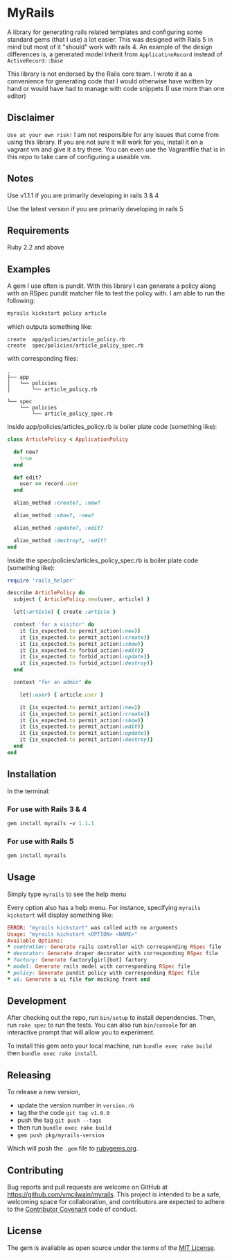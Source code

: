 # MyRails

A library for generating rails related templates and configuring some standard gems (that I use) a lot easier. This was designed with Rails 5 in mind but most of it "should" work with rails 4. An example of the design differences is, a generated model inherit from `ApplicatinoRecord` instead of `ActiveRecord::Base`

This library is not endorsed by the Rails core team. I wrote it as a convenience for generating code that I would otherwise have written by hand or would have had to manage with code snippets (I use more than one editor)

## Disclaimer

`Use at your own risk!` I am not responsible for any issues that come from using this library. If you are not sure it will work for you, install it on a vagrant vm and give it a try there. You can even use the Vagrantfile that is in this repo to take care of configuring a useable vm.

## Notes

Use v1.1.1 if you are primarily developing in rails 3 & 4

Use the latest version if you are primarily developing in rails 5

## Requirements

Ruby 2.2 and above

## Examples

A gem I use often is pundit. With this library I can generate a policy along with an RSpec pundit matcher file to test the policy with. I am able to run the following:

```ruby
myrails kickstart policy article
```

which outputs something like:

```
create  app/policies/article_policy.rb
create  spec/policies/article_policy_spec.rb
```

with corresponding files:

```
.
├── app
│   └── policies
│       └── article_policy.rb

└── spec
    └── policies
        └── article_policy_spec.rb
```

Inside app/policies/articles_policy.rb is boiler plate code (something like):

```ruby
class ArticlePolicy < ApplicationPolicy

  def new?
    true
  end

  def edit?
    user == record.user
  end

  alias_method :create?, :new?

  alias_method :show?, :new?

  alias_method :update?, :edit?

  alias_method :destroy?, :edit?
end
```

Inside the spec/policies/articles_policy_spec.rb is boiler plate code (something like):

```ruby
require 'rails_helper'

describe ArticlePolicy do
  subject { ArticlePolicy.new(user, article) }

  let(:article) { create :article }

  context 'for a visitor' do
    it {is_expected.to permit_action(:new)}
    it {is_expected.to permit_action(:create)}
    it {is_expected.to permit_action(:show)}
    it {is_expected.to forbid_action(:edit)}
    it {is_expected.to forbid_action(:update)}
    it {is_expected.to forbid_action(:destroy)}
  end

  context "for an admin" do

    let(:user) { article.user }

    it {is_expected.to permit_action(:new)}
    it {is_expected.to permit_action(:create)}
    it {is_expected.to permit_action(:show)}
    it {is_expected.to permit_action(:edit)}
    it {is_expected.to permit_action(:update)}
    it {is_expected.to permit_action(:destroy)}
  end
end
```

## Installation

In the terminal:

### For use with Rails 3 & 4

```ruby
gem install myrails -v 1.1.1
```

### For use with Rails 5

```ruby
gem install myrails
```

## Usage

Simply type `myrails` to see the help menu

Every option also has a help menu. For instance, specifying `myrails kickstart` will display something like:

```ruby
ERROR: "myrails kickstart" was called with no arguments
Usage: "myrails kickstart <OPTION> <NAME>"
Available Options:
* controller: Generate rails controller with corresponding RSpec file
* decorator: Generate draper decorator with corresponding RSpec file
* factory: Generate factory[girl|bot] factory
* model: Generate rails model with corresponding RSpec file
* policy: Generate pundit policy with corresponding RSpec file
* ui: Generate a ui file for mocking front end
```

## Development

After checking out the repo, run `bin/setup` to install dependencies. Then, run `rake spec` to run the tests. You can also run `bin/console` for an interactive prompt that will allow you to experiment.

To install this gem onto your local machine, run `bundle exec rake build` then `bundle exec rake install`.

## Releasing
To release a new version,
* update the version number in `version.rb`
* tag the the code `git tag v1.0.0`
* push the tag `git push --tags`
* then run `bundle exec rake build`
* `gem push pkg/myrails-version`

Which will push the `.gem` file to [rubygems.org](https://rubygems.org).

## Contributing

Bug reports and pull requests are welcome on GitHub at https://github.com/vmcilwain/myrails. This project is intended to be a safe, welcoming space for collaboration, and contributors are expected to adhere to the [Contributor Covenant](http://contributor-covenant.org) code of conduct.


## License

The gem is available as open source under the terms of the [MIT License](http://opensource.org/licenses/MIT).
